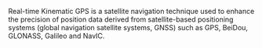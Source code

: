 Real-time Kinematic GPS is a satellite navigation technique used to enhance the precision of position data derived from satellite-based positioning systems (global navigation satellite systems, GNSS) such as GPS, BeiDou, GLONASS, Galileo and NavIC.